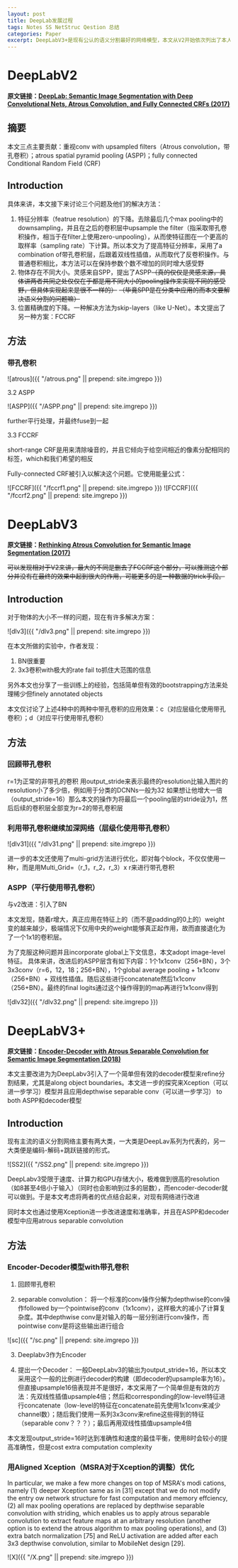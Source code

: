 ```yaml
---
layout: post
title: DeepLab发展过程
tags: Notes SS NetStruc Qestion 总结
categories: Paper
excerpt: DeepLabV3+是现有公认的语义分割最好的网络模型，本文从V2开始依次列出了本人阅读V2、V3、V3+相关的三篇文章的笔记，以供大家了解DeepLab的发展过程，并对其中的各个组成部分有更深入的了解。
---
```


# DeepLabV2

**原文链接：[DeepLab: Semantic Image Segmentation with Deep Convolutional Nets, Atrous Convolution, and Fully Connected CRFs (2017)](https://arxiv.org/pdf/1606.00915.pdf)**

## 摘要

本文三点主要贡献：重视conv with upsampled filters（Atrous convolution，带孔卷积）；atrous spatial pyramid pooling (ASPP)；fully connected Conditional Random Field (CRF)

## Introduction

具体来讲，本文接下来讨论三个问题及他们的解决方法：
1. 特征分辨率（featrue resolution）的下降。去除最后几个max pooling中的downsampling，并且在之后的卷积层中upsample the filter（指采取带孔卷积操作，相当于在filter上使用zero-unpooling），从而使特征图在一个更高的取样率（sampling rate）下计算。所以本文为了提高特征分辨率，采用了a combination of带孔卷积层，后跟着双线性插值，从而取代了反卷积操作。与普通卷积相比，本方法可以在保持参数个数不增加的同时增大感受野
2. 物体存在不同大小。灵感来自SPP，提出了ASPP~~（真的仅仅是灵感来源，具体讲两者共同之处仅仅在于都是用不同大小的pooling操作来实现不同的感受野，但具体实现起来是很不一样的）~~ ~~（毕竟SPP是在分类中应用的而本文要解决语义分割的问题嘛）~~
3. 位置精确度的下降。一种解决方法为skip-layers（like U-Net）。本文提出了另一种方案：FCCRF

## 方法

### 带孔卷积

![atrous]({{ "/atrous.png" || prepend: site.imgrepo }})

3.2 ASPP

![ASPP]({{ "/ASPP.png" || prepend: site.imgrepo }})

further平行处理，并最终fuse到一起

3.3 FCCRF

short-range CRF是用来清除噪音的，并且它倾向于给空间相近的像素分配相同的标签，which和我们希望的相反

Fully-connected CRF被引入以解决这个问题。它使用能量公式：

![FCCRF]({{ "/fccrf1.png" || prepend: site.imgrepo }})
![FCCRF]({{ "/fccrf2.png" || prepend: site.imgrepo }})

# DeepLabV3

**原文链接：[Rethinking Atrous Convolution for Semantic Image Segmentation (2017)](https://arxiv.org/pdf/1706.05587.pdf)**

~~可以发现相对于V2来讲，最大的不同是删去了FCCRF这个部分，可以推测这个部分并没有在最终的效果中起到很大的作用，可能更多的是一种数据的trick手段。~~

## Introduction

对于物体的大小不一样的问题，现在有许多解决方案：

![dlv3]({{ "/dlv3.png" || prepend: site.imgrepo }})

在本文所做的实验中，作者发现：
1. BN很重要
2. 3x3卷积with极大的rate fail to抓住大范围的信息

另外本文也分享了一些训练上的经验，包括简单但有效的bootstrapping方法来处理稀少但finely annotated objects

本文仅讨论了上述4种中的两种中带孔卷积的应用效果：c（对应层级化使用带孔卷积）；d（对应平行使用带孔卷积）

## 方法

### 回顾带孔卷积

r=1为正常的非带孔的卷积
用output_stride来表示最终的resolution比输入图片的resolution小了多少倍，例如用于分类的DCNNs一般为32
如果想让他增大一倍（output_stride=16）那么本文的操作为将最后一个pooling层的stride设为1，然后后续的卷积层全部变为r=2的带孔卷积层

### 利用带孔卷积继续加深网络（层级化使用带孔卷积）

![dlv31]({{ "/dlv31.png" || prepend: site.imgrepo }})

进一步的本文还使用了multi-grid方法进行优化，即对每个block，不仅仅使用一种r，而是用Multi_Grid=（r_1，r_2，r_3）x r来进行带孔卷积

### ASPP（平行使用带孔卷积）

与v2改进：引入了BN

本文发现，随着r增大，真正应用在特征上的（而不是padding的0上的）weight变的越来越少，极端情况下仅用中央的weight能够真正起作用，故而直接退化为了一个1x1的卷积层。

为了克服这种问题并且incorporate global上下文信息，本文adopt image-level特征。
具体来讲，改进后的ASPP层含有如下内容：1个1x1conv（256+BN），3个3x3conv（r=6，12，18；256+BN），1个global average pooling + 1x1conv（256+BN）+ 双线性插值。随后这些进行concatenate然后1x1conv（256+BN）。最终的final logits通过这个操作得到的map再进行1x1conv得到

![dlv32]({{ "/dlv32.png" || prepend: site.imgrepo }})

# DeepLabV3+

**原文链接：[Encoder-Decoder with Atrous Separable Convolution for Semantic Image Segmentation (2018)](https://arxiv.org/pdf/1802.02611v1.pdf)**

本文主要改进为为DeepLabv3引入了一个简单但有效的decoder模型来refine分割结果，尤其是along object boundaries。本文进一步的探究来Xception（可以进一步学习）模型并且应用depthwise separable conv（可以进一步学习） to both ASPP和decoder模型

## Introduction

现有主流的语义分割网络主要有两大类，一大类是DeepLav系列为代表的，另一大类便是编码-解码+跳跃链接的形式。

![SS2]({{ "/SS2.png" || prepend: site.imgrepo }})

DeepLabv3受限于速度、计算力和GPU存储大小，极难做到很高的resolution（如8甚至4倍小于输入）（同时也会影响到过多的层数），而encoder-decoder就可以做到。于是本文考虑将两者的优点结合起来，对现有网络进行改进

同时本文也通过使用Xception进一步改进速度和准确率，并且在ASPP和decoder模型中应用atrous separable convolution

## 方法

### Encoder-Decoder模型with带孔卷积

1. 回顾带孔卷积

2. separable convolution：
将一个标准的conv操作分解为depthwise的conv操作followed by一个pointwise的conv（1x1conv），这样极大的减小了计算复杂度。其中depthwise conv是对输入的每一层分别进行conv操作，而pointwise conv是将这些输出进行组合

![sc]({{ "/sc.png" || prepend: site.imgrepo }})

3. Deeplabv3作为Encoder

4. 提出一个Decoder：
一般DeepLabv3的输出为output_stride=16，所以本文采用这个一般的比例进行decoder的构建（即decoder的upsample率为16）。但直接upsample16倍表现并不是很好，本文采用了一个简单但是有效的方法：先双线性插值upsample4倍；然后和corresponding的low-level特征进行concatenate（low-level的特征在concatenate前先使用1x1conv来减少channel数）；随后我们使用一系列3x3conv来refine这些得到的特征（separable conv？？？）；最后再用双线性插值upsample4倍

本文发现output_stride=16时达到准确性和速度的最佳平衡，使用8时会较小的提高准确性，但是cost extra computation complexity

### 用Aligned Xception（MSRA对于Xception的调整）优化

In particular, we make a few more changes on top of MSRA's modi cations, namely (1) deeper Xception same as in [31] except that we do not modify the entry ow network structure for fast computation and memory effciency, (2) all max pooling operations are replaced by depthwise separable convolution with striding, which enables us to apply atrous separable convolution to extract feature maps at an arbitrary resolution (another option is to extend the atrous algorithm to max pooling operations), and (3) extra batch normalization [75] and ReLU activation are added after each 3x3 depthwise convolution, similar to MobileNet design [29].

![X]({{ "/X.png" || prepend: site.imgrepo }})